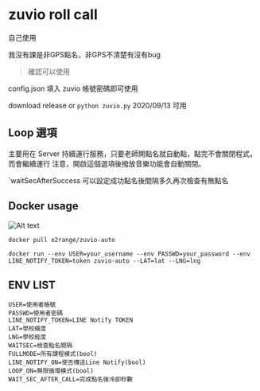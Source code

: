 # zuvio roll call

自己使用

我沒有課是非GPS點名，非GPS不清楚有沒有bug
> 確認可以使用

config.json 填入 zuvio 帳號密碼即可使用

download release or `python zuvio.py`
2020/09/13 可用


## Loop 選項

主要用在 Server 持續運行服務，只要老師開點名就自動點，點完不會關閉程式，而會繼續運行
注意，開啟這個選項後撥放音樂功能會自動關閉。

`waitSecAfterSuccess 可以設定成功點名後間隔多久再次檢查有無點名

## Docker usage
![Alt text](https://img.shields.io/docker/v/o2range/zuvio-auto?style=flat-square)
```
docker pull o2range/zuvio-auto
```

```shell
docker run --env USER=your_username --env PASSWD=your_password --env LINE_NOTIFY_TOKEN=token zuvio-auto --LAT=lat --LNG=lng
```

## ENV LIST

```
USER=使用者帳號   
PASSWD=使用者密碼   
LINE_NOTIFY_TOKEN=LINE Notify TOKEN  
LAT=學校緯度  
LNG=學校經度  
WAITSEC=檢查點名間隔  
FULLMODE=所有課程模式(bool)  
LINE_NOTIFY_ON=使否傳送Line Notify(bool)  
LOOP_ON=無限循環模式(bool)  
WAIT_SEC_AFTER_CALL=完成點名後冷卻秒數  
```